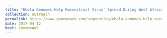 ```yaml
---
title: "Ebola Genomes Help Reconstruct Virus’ Spread During West African Outbreak"
collection: outreach
permalink: https://www.genomeweb.com/sequencing/ebola-genomes-help-reconstruct-virus-spread-during-west-african-outbreak
date: 2017-04-12
host: GenomeWeb
---
```

